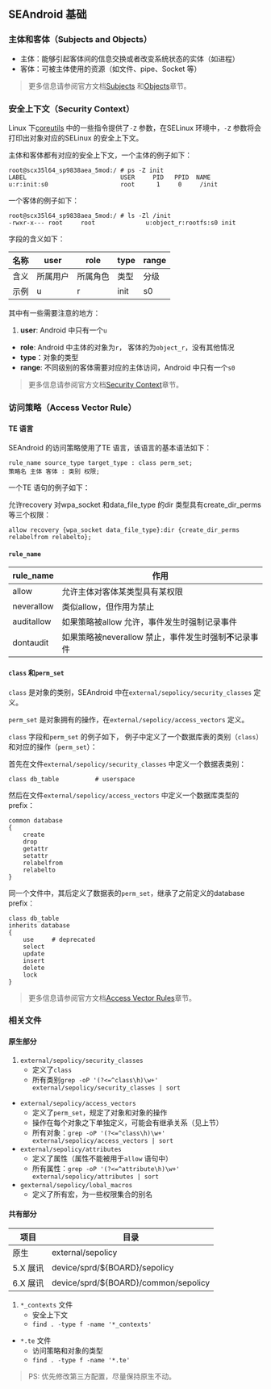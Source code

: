 ## SEAndroid 基础

### 主体和客体（Subjects and Objects）

* 主体：能够引起客体间的信息交换或者改变系统状态的实体（如进程）
* 客体：可被主体使用的资源（如文件、pipe、Socket 等）

> 更多信息请参阅官方文档[Subjects][ID_NB_Subjects]
和[Objects][ID_NB_Objects]章节。

[ID_NB_Subjects]: http://selinuxproject.org/page/NB_Subjects "点此跳转官方Wiki"
[ID_NB_Objects]: http://selinuxproject.org/page/NB_Objects "点此跳转官方Wiki"

### 安全上下文（Security Context）

Linux 下[coreutils](http://ftp.gnu.org/gnu/coreutils/) 中的一些指令提供了`-Z`
参数，在SELinux 环境中，`-Z` 参数将会打印出对象对应的SELinux 的安全上下文。

主体和客体都有对应的安全上下文，一个主体的例子如下：

```shell
root@scx35l64_sp9838aea_5mod:/ # ps -Z init
LABEL                          USER     PID   PPID  NAME
u:r:init:s0                    root      1     0     /init
```

一个客体的例子如下：

```shell
root@scx35l64_sp9838aea_5mod:/ # ls -Zl /init
-rwxr-x--- root     root              u:object_r:rootfs:s0 init
```

字段的含义如下：

| 名称 | user | role | type | range |
| --- | --- | --- | --- | --- |
| 含义 | 所属用户 | 所属角色 | 类型 | 分级 |
| 示例 | u | r | init | s0 |

其中有一些需要注意的地方：

1. **user**: Android 中只有一个`u`
+ **role**: Android 中主体的对象为`r`， 客体的为`object_r`，没有其他情况
+ **type**：对象的类型
+ **range**: 不同级别的客体需要对应的主体访问，Android 中只有一个`s0`

> 更多信息请参阅官方文档[Security Context][ID_Security_context]章节。

[ID_Security_context]: http://selinuxproject.org/page/Security_context "点此跳转官方Wiki"

### 访问策略（Access Vector Rule）

#### TE 语言

SEAndroid 的访问策略使用了TE 语言，该语言的基本语法如下：

```selinux
rule_name source_type target_type : class perm_set;
策略名 主体 客体 : 类别 权限;
```

一个TE 语句的例子如下：

允许recovery 对wpa_socket 和data_file_type 的dir 类型具有create_dir_perms
等三个权限：

```selinux
allow recovery {wpa_socket data_file_type}:dir {create_dir_perms relabelfrom relabelto};
```

#### `rule_name`

| rule_name | 作用 |
| --- | --- |
| allow | 允许主体对客体某类型具有某权限 |
| neverallow | 类似allow，但作用为禁止 |
| auditallow | 如果策略被allow 允许，事件发生时强制记录事件 |
| dontaudit | 如果策略被neverallow 禁止，事件发生时强制**不**记录事件 |

#### `class` 和`perm_set`

`class` 是对象的类别，SEAndroid 中在`external/sepolicy/security_classes` 定义。

`perm_set` 是对象拥有的操作，在`external/sepolicy/access_vectors` 定义。

`class` 字段和`perm_set` 的例子如下，
例子中定义了一个数据库表的类别（`class`）和对应的操作（`perm_set`）：

首先在文件`external/sepolicy/security_classes` 中定义一个数据表类别：

```selinux
class db_table			# userspace
```

然后在文件`external/sepolicy/access_vectors` 中定义一个数据库类型的prefix：

```selinux
common database
{
	create
	drop
	getattr
	setattr
	relabelfrom
	relabelto
}
```

同一个文件中，其后定义了数据表的`perm_set`，继承了之前定义的database prefix：

```selinux
class db_table
inherits database
{
	use		# deprecated
	select
	update
	insert
	delete
	lock
}
```

> 更多信息请参阅官方文档[Access Vector Rules][ID_AVCRules]章节。

[ID_AVCRules]: http://selinuxproject.org/page/AVCRules "点此跳转官方Wiki"

### 相关文件

#### 原生部分

1. `external/sepolicy/security_classes`
    * 定义了`class`
    * 所有类别`grep -oP '(?<=^class\h)\w+' external/sepolicy/security_classes | sort`
+ `external/sepolicy/access_vectors`
    * 定义了`perm_set`，规定了对象和对象的操作
    * 操作在每个对象之下单独定义，可能会有继承关系（见上节）
    * 所有对象：`grep -oP '(?<=^class\h)\w+' external/sepolicy/access_vectors | sort`
+ `external/sepolicy/attributes`
    * 定义了属性（属性不能被用于`allow` 语句中）
    * 所有属性：`grep -oP '(?<=^attribute\h)\w+' external/sepolicy/attributes | sort`
+ `gexternal/sepolicy/lobal_macros`
    * 定义了所有宏，为一些权限集合的别名

#### 共有部分

| 项目 | 目录 |
| --- | --- |
| 原生 | external/sepolicy |
| 5.X 展讯 | device/sprd/${BOARD}/sepolicy |
| 6.X 展讯 | device/sprd/${BOARD}/common/sepolicy |

1. `*_contexts` 文件
    * 安全上下文
    * `find . -type f -name '*_contexts'`
+ `*.te` 文件
    * 访问策略和对象的类型
    * `find . -type f -name '*.te'`

> PS: 优先修改第三方配置，尽量保持原生不动。


